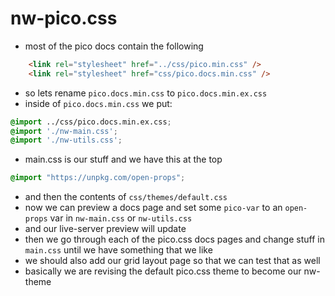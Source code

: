 # nw-pico.css

- most of the pico docs contain the following

```html
    <link rel="stylesheet" href="../css/pico.min.css" />
    <link rel="stylesheet" href="css/pico.docs.min.css" />
```

- so lets rename ```pico.docs.min.css``` to ```pico.docs.min.ex.css```
- inside of ```pico.docs.min.css``` we put:

```css
@import ../css/pico.docs.min.ex.css;
@import './nw-main.css';
@import './nw-utils.css';
```

- main.css is our stuff and we have this at the top

```css
@import "https://unpkg.com/open-props";
```

- and then the contents of ```css/themes/default.css``` 
- now we can preview a docs page and set some ```pico-var``` to an ```open-props``` var in ```nw-main.css``` or ```nw-utils.css```
- and our live-server preview will update
- then we go through each of the pico.css docs pages and change stuff in ```main.css``` until we have something that we like
- we should also add our grid layout page so that we can test that as well
- basically we are revising the default pico.css theme to become our nw-theme
  